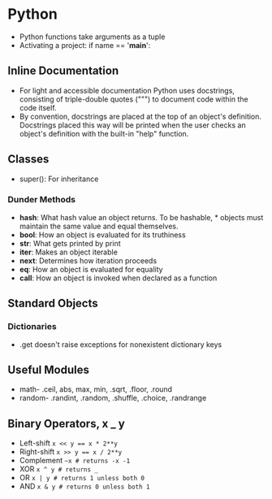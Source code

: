 # Python

* Python functions take arguments as a tuple
* Activating a project: if name == '__main__':

## Inline Documentation

* For light and accessible documentation Python uses docstrings, consisting of triple-double quotes (""") to document code within the code itself.
* By convention, docstrings are placed at the top of an object's definition. Docstrings placed this way will be printed when the user checks an object's definition with the built-in "help" function.


## Classes

* super(): For inheritance

### Dunder Methods

* __hash__: What hash value an object returns. To be hashable, * objects must maintain the same value and equal themselves.
* __bool__: How an object is evaluated for its truthiness
* __str__: What gets printed by print
* __iter__: Makes an object iterable
* __next__: Determines how iteration proceeds
* __eq__: How an object is evaluated for equality
* __call__: How an object is invoked when declared as a function

## Standard Objects

### Dictionaries

* .get doesn't raise exceptions for nonexistent dictionary keys

## Useful Modules

* math- .ceil, abs, max, min, .sqrt, .floor, .round
* random- .randint, .random, .shuffle, .choice, .randrange

## Binary Operators, x _ y

* Left-shift `x << y == x * 2**y`
* Right-shift `x >> y == x / 2**y`
* Complement `~x # returns -x -1`
* XOR `x ^ y # returns _`
* OR `x | y # returns 1 unless both 0`
* AND `x & y # returns 0 unless both 1`
